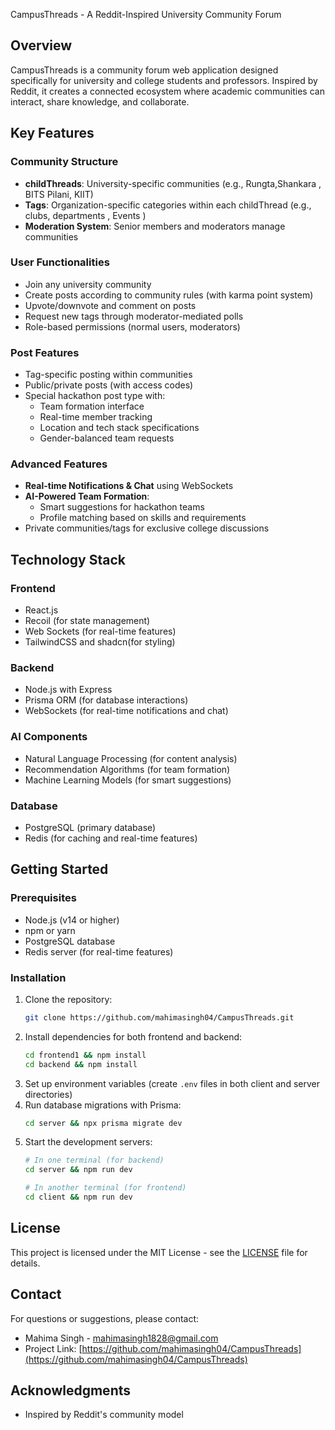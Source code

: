 CampusThreads - A Reddit-Inspired University Community Forum

## Overview
CampusThreads is a community forum web application designed specifically for university and college students and professors. Inspired by Reddit, it creates a connected ecosystem where academic communities can interact, share knowledge, and collaborate.

## Key Features

### Community Structure
- **childThreads**: University-specific communities (e.g., Rungta,Shankara ,  BITS Pilani, KIIT)
- **Tags**: Organization-specific categories within each childThread (e.g., clubs, departments , Events )
- **Moderation System**: Senior members and moderators manage communities

### User Functionalities
- Join any university community
- Create posts according to community rules (with karma point system)
- Upvote/downvote and comment on posts
- Request new tags through moderator-mediated polls
- Role-based permissions (normal users, moderators)

### Post Features
- Tag-specific posting within communities
- Public/private posts (with access codes)
- Special hackathon post type with:
  - Team formation interface
  - Real-time member tracking
  - Location and tech stack specifications
  - Gender-balanced team requests

### Advanced Features
- **Real-time Notifications & Chat** using WebSockets
- **AI-Powered Team Formation**:
  - Smart suggestions for hackathon teams
  - Profile matching based on skills and requirements
- Private communities/tags for exclusive college discussions

## Technology Stack

### Frontend
- React.js
- Recoil (for state management)
- Web Sockets (for real-time features)
- TailwindCSS and shadcn(for styling)

### Backend
- Node.js with Express
- Prisma ORM (for database interactions)
- WebSockets (for real-time notifications and chat)

### AI Components
- Natural Language Processing (for content analysis)
- Recommendation Algorithms (for team formation)
- Machine Learning Models (for smart suggestions)

### Database
- PostgreSQL (primary database)
- Redis (for caching and real-time features)

## Getting Started

### Prerequisites
- Node.js (v14 or higher)
- npm or yarn
- PostgreSQL database
- Redis server (for real-time features)

### Installation
1. Clone the repository:
   ```bash
   git clone https://github.com/mahimasingh04/CampusThreads.git
   ```
2. Install dependencies for both frontend and backend:
   ```bash
   cd frontend1 && npm install
   cd backend && npm install
   ```
3. Set up environment variables (create `.env` files in both client and server directories)
4. Run database migrations with Prisma:
   ```bash
   cd server && npx prisma migrate dev
   ```
5. Start the development servers:
   ```bash
   # In one terminal (for backend)
   cd server && npm run dev
   
   # In another terminal (for frontend)
   cd client && npm run dev
   ```

## License

This project is licensed under the MIT License - see the [LICENSE](LICENSE) file for details.

## Contact

For questions or suggestions, please contact:
- Mahima Singh - mahimasingh1828@gmail.com
- Project Link: [https://github.com/mahimasingh04/CampusThreads](https://github.com/mahimasingh04/CampusThreads)

## Acknowledgments
- Inspired by Reddit's community model
